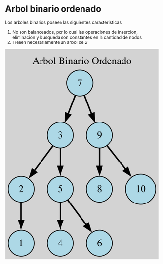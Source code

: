 # Arbol binario ordenado

Los arboles binarios poseen las siguientes caracteristicas
1. No son balanceados, por lo cual las operaciones de insercion, eliminacion y busqueda son constantes en la cantidad de nodos
2. Tienen necesariamente un arbol de *2*

![Arbol binario Ordenado](arbol-binario-ordenado.svg)